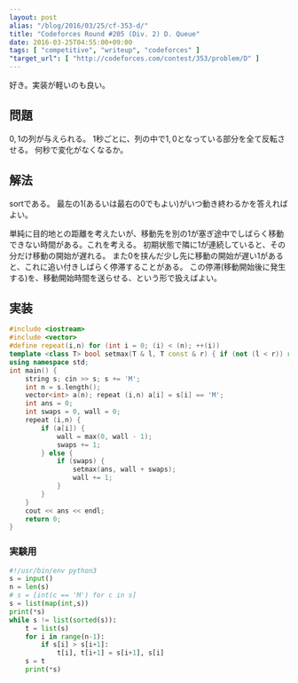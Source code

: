 ```yaml
---
layout: post
alias: "/blog/2016/03/25/cf-353-d/"
title: "Codeforces Round #205 (Div. 2) D. Queue"
date: 2016-03-25T04:55:00+09:00
tags: [ "competitive", "writeup", "codeforces" ]
"target_url": [ "http://codeforces.com/contest/353/problem/D" ]
---
```


好き。実装が軽いのも良い。

## 問題

$0,1$の列が与えられる。
$1$秒ごとに、列の中で$1,0$となっている部分を全て反転させる。
何秒で変化がなくなるか。

## 解法

sortである。
最左の$1$(あるいは最右の$0$でもよい)がいつ動き終わるかを答えればよい。

単純に目的地との距離を考えたいが、移動先を別の$1$が塞ぎ途中でしばらく移動できない時間がある。これを考える。
初期状態で隣に$1$が連続していると、その分だけ移動の開始が遅れる。
また$0$を挟んだ少し先に移動の開始が遅い$1$があると、これに追い付きしばらく停滞することがある。
この停滞(移動開始後に発生する)を、移動開始時間を送らせる、という形で扱えばよい。


## 実装

``` c++
#include <iostream>
#include <vector>
#define repeat(i,n) for (int i = 0; (i) < (n); ++(i))
template <class T> bool setmax(T & l, T const & r) { if (not (l < r)) return false; l = r; return true; }
using namespace std;
int main() {
    string s; cin >> s; s += 'M';
    int n = s.length();
    vector<int> a(n); repeat (i,n) a[i] = s[i] == 'M';
    int ans = 0;
    int swaps = 0, wall = 0;
    repeat (i,n) {
        if (a[i]) {
            wall = max(0, wall - 1);
            swaps += 1;
        } else {
            if (swaps) {
                setmax(ans, wall + swaps);
                wall += 1;
            }
        }
    }
    cout << ans << endl;
    return 0;
}
```

### 実験用

``` python
#!/usr/bin/env python3
s = input()
n = len(s)
# s = [int(c == 'M') for c in s]
s = list(map(int,s))
print(*s)
while s != list(sorted(s)):
    t = list(s)
    for i in range(n-1):
        if s[i] > s[i+1]:
            t[i], t[i+1] = s[i+1], s[i]
    s = t
    print(*s)
```
